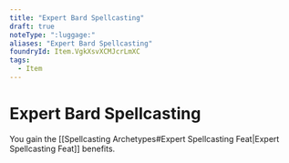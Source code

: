 ```yaml
---
title: "Expert Bard Spellcasting"
draft: true
noteType: ":luggage:"
aliases: "Expert Bard Spellcasting"
foundryId: Item.VgkXsvXCMJcrLmXC
tags:
  - Item
---
```


# Expert Bard Spellcasting

You gain the [[Spellcasting Archetypes#Expert Spellcasting Feat|Expert Spellcasting Feat]] benefits.
